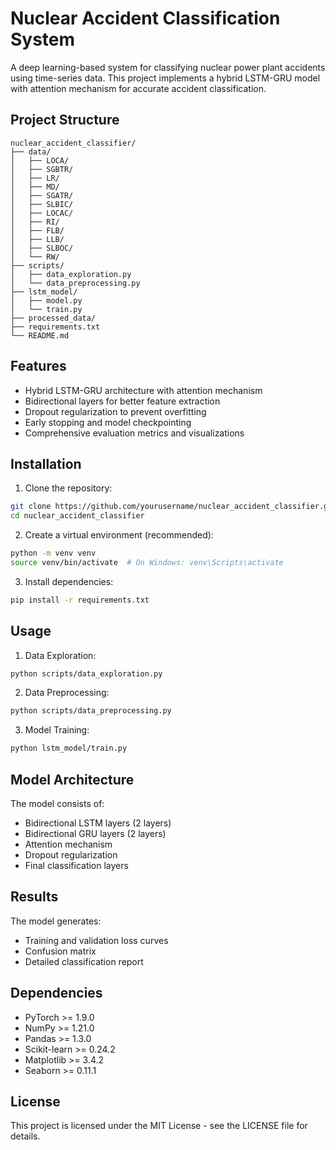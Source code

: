 # Nuclear Accident Classification System

A deep learning-based system for classifying nuclear power plant accidents using time-series data. This project implements a hybrid LSTM-GRU model with attention mechanism for accurate accident classification.

## Project Structure

```
nuclear_accident_classifier/
├── data/
│   ├── LOCA/
│   ├── SGBTR/
│   ├── LR/
│   ├── MD/
│   ├── SGATR/
│   ├── SLBIC/
│   ├── LOCAC/
│   ├── RI/
│   ├── FLB/
│   ├── LLB/
│   ├── SLBOC/
│   └── RW/
├── scripts/
│   ├── data_exploration.py
│   └── data_preprocessing.py
├── lstm_model/
│   ├── model.py
│   └── train.py
├── processed_data/
├── requirements.txt
└── README.md
```

## Features

- Hybrid LSTM-GRU architecture with attention mechanism
- Bidirectional layers for better feature extraction
- Dropout regularization to prevent overfitting
- Early stopping and model checkpointing
- Comprehensive evaluation metrics and visualizations

## Installation

1. Clone the repository:
```bash
git clone https://github.com/yourusername/nuclear_accident_classifier.git
cd nuclear_accident_classifier
```

2. Create a virtual environment (recommended):
```bash
python -m venv venv
source venv/bin/activate  # On Windows: venv\Scripts\activate
```

3. Install dependencies:
```bash
pip install -r requirements.txt
```

## Usage

1. Data Exploration:
```bash
python scripts/data_exploration.py
```

2. Data Preprocessing:
```bash
python scripts/data_preprocessing.py
```

3. Model Training:
```bash
python lstm_model/train.py
```

## Model Architecture

The model consists of:
- Bidirectional LSTM layers (2 layers)
- Bidirectional GRU layers (2 layers)
- Attention mechanism
- Dropout regularization
- Final classification layers

## Results

The model generates:
- Training and validation loss curves
- Confusion matrix
- Detailed classification report

## Dependencies

- PyTorch >= 1.9.0
- NumPy >= 1.21.0
- Pandas >= 1.3.0
- Scikit-learn >= 0.24.2
- Matplotlib >= 3.4.2
- Seaborn >= 0.11.1

## License

This project is licensed under the MIT License - see the LICENSE file for details. 